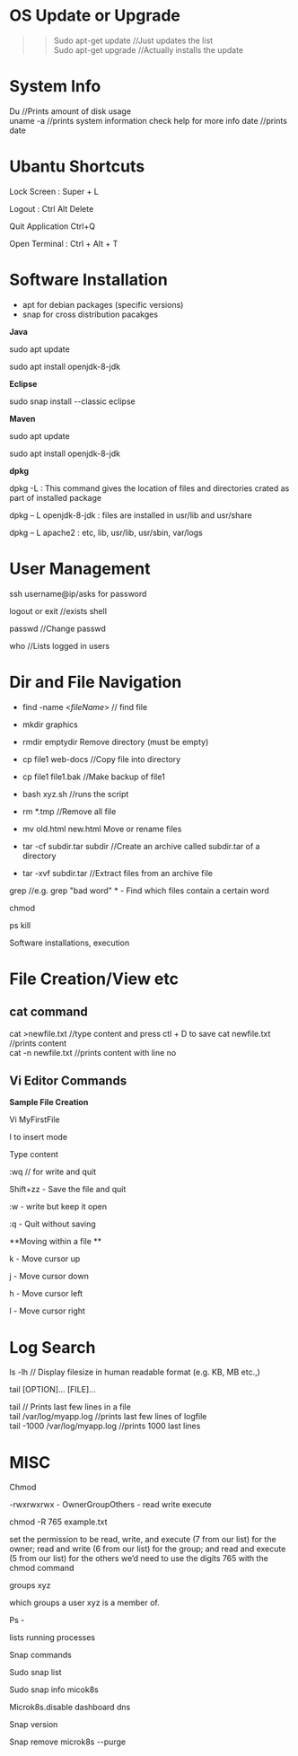 

# OS Update or Upgrade 
>> Sudo apt-get update  //Just updates the list   
>> Sudo apt-get upgrade  //Actually installs the update   

# System Info

Du //Prints amount of disk usage   
uname -a //prints system information check help for more info
date //prints date 


# Ubantu Shortcuts
Lock Screen  : Super + L 

Logout : Ctrl Alt Delete 

Quit Application Ctrl+Q  

Open Terminal : Ctrl + Alt + T 

# Software Installation

* apt for debian packages (specific versions)
* snap for cross distribution pacakges

**Java**

sudo apt update 

sudo apt install openjdk-8-jdk 

**Eclipse**

sudo snap install --classic eclipse 

**Maven**

sudo apt update 

sudo apt install openjdk-8-jdk 

**dpkg**

dpkg -L <packagename> : This command gives the location of files and directories crated as part of installed package   

dpkg – L openjdk-8-jdk : files are installed in usr/lib and usr/share   

dpkg – L apache2 : etc, lib, usr/lib, usr/sbin, var/logs   

# User Management 

ssh username@ip/asks for password 

logout or exit //exists shell 

passwd //Change passwd 

who //Lists logged in users 



# Dir and File Navigation 

* find -name <*fileName*> // find file

* mkdir graphics 

* rmdir emptydir Remove directory (must be empty) 

* cp file1 web-docs //Copy file into directory 

* cp file1 file1.bak //Make backup of file1 

* bash xyz.sh //runs the script 

* rm *.tmp //Remove all file 

* mv old.html new.html Move or rename files 

* tar -cf subdir.tar subdir //Create an archive called subdir.tar of a directory 

* tar -xvf subdir.tar //Extract files from an archive file 

grep <str><files> //e.g. grep "bad word" * - Find which files contain a certain word 

chmod <opt> <file> 

ps <opt> kill <opt> <ID> 

Software installations, execution 

# File Creation/View etc

## cat command

  cat >newfile.txt  //type content and press ctl + D  to save
  cat newfile.txt //prints content  
  cat -n newfile.txt //prints content with line no  

## Vi Editor Commands 

**Sample File Creation**

Vi MyFirstFile 

I to insert mode 

Type content 

:wq // for write and quit 

Shift+zz - Save the file and quit 

:w - write but keep it open 

:q - Quit without saving 

**Moving within a file **

k - Move cursor up 

j - Move cursor down 

h - Move cursor left 

l - Move cursor right 

# Log Search 

ls -lh // Display filesize in human readable format (e.g. KB, MB etc.,) 

tail [OPTION]... [FILE]...

tail // Prints last few lines in a file  
tail /var/log/myapp.log //prints last few lines of logfile  
tail -1000 /var/log/myapp.log //prints 1000 last lines  

# MISC

 

Chmod 

-rwxrwxrwx - OwnerGroupOthers - read write execute 

chmod -R 765 example.txt 

set the permission to be read, write, and execute (7 from our list) for the owner; read and write (6 from our list) for the group; and read and execute (5 from our list) for the others we’d need to use the digits 765 with the chmod command 

 

groups xyz 

which groups a user xyz is a member of. 

Ps -  

lists running processes 

 

Snap commands 

Sudo snap list 

Sudo snap info micok8s 

Microk8s.disable dashboard dns 

Snap version 

Snap remove microk8s --purge 
